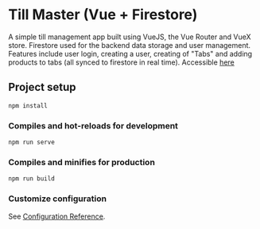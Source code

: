 # Till Master (Vue + Firestore)
A simple till management app built using VueJS, the Vue Router and VueX store. Firestore used for the backend data storage and user management.
Features include user login, creating a user, creating of "Tabs" and adding products to tabs (all synced to firestore in real time).
Accessible [here](https://till-master.netlify.app)

## Project setup
```
npm install
```

### Compiles and hot-reloads for development
```
npm run serve
```

### Compiles and minifies for production
```
npm run build
```

### Customize configuration
See [Configuration Reference](https://cli.vuejs.org/config/).

